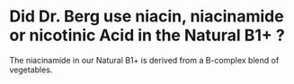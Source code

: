# Did Dr. Berg use niacin, niacinamide or nicotinic Acid in the Natural B1+ ?

The niacinamide in our Natural B1+ is derived from a B-complex blend of vegetables.